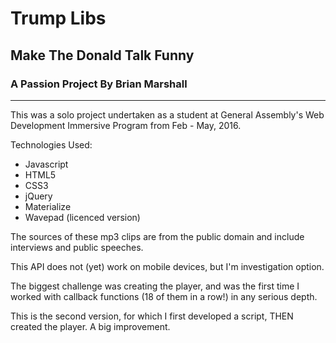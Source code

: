 Trump Libs
=======
Make The Donald Talk Funny
-----------
### A Passion Project By Brian Marshall

---

This was a solo project undertaken as a student at General Assembly's
Web Development Immersive Program from Feb - May, 2016.

Technologies Used:

  * Javascript
  * HTML5
  * CSS3
  * jQuery
  * Materialize
  * Wavepad (licenced version)

The sources of these mp3 clips are from the public domain and include interviews and public
speeches.  

This API does not (yet) work on mobile devices, but I'm investigation option.

The biggest challenge was creating the player, and was the first time I worked with callback
functions (18 of them in a row!) in any serious depth.

This is the second version, for which I first developed a script, THEN created the player.  A big improvement.
